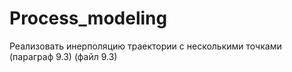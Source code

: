 # Process_modeling
Реализовать инерполяцию траектории с несколькими точками (параграф 9.3) (файл 9.3) 
